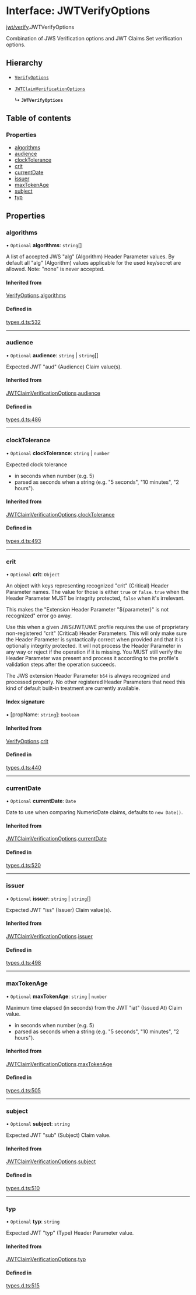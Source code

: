 # Interface: JWTVerifyOptions

[jwt/verify](../modules/jwt_verify.md).JWTVerifyOptions

Combination of JWS Verification options and JWT Claims Set verification options.

## Hierarchy

- [`VerifyOptions`](types.VerifyOptions.md)

- [`JWTClaimVerificationOptions`](types.JWTClaimVerificationOptions.md)

  ↳ **`JWTVerifyOptions`**

## Table of contents

### Properties

- [algorithms](jwt_verify.JWTVerifyOptions.md#algorithms)
- [audience](jwt_verify.JWTVerifyOptions.md#audience)
- [clockTolerance](jwt_verify.JWTVerifyOptions.md#clocktolerance)
- [crit](jwt_verify.JWTVerifyOptions.md#crit)
- [currentDate](jwt_verify.JWTVerifyOptions.md#currentdate)
- [issuer](jwt_verify.JWTVerifyOptions.md#issuer)
- [maxTokenAge](jwt_verify.JWTVerifyOptions.md#maxtokenage)
- [subject](jwt_verify.JWTVerifyOptions.md#subject)
- [typ](jwt_verify.JWTVerifyOptions.md#typ)

## Properties

### algorithms

• `Optional` **algorithms**: `string`[]

A list of accepted JWS "alg" (Algorithm) Header Parameter values.
By default all "alg" (Algorithm) values applicable for the used
key/secret are allowed. Note: "none" is never accepted.

#### Inherited from

[VerifyOptions](types.VerifyOptions.md).[algorithms](types.VerifyOptions.md#algorithms)

#### Defined in

[types.d.ts:532](https://github.com/panva/jose/blob/v3.15.2/src/types.d.ts#L532)

___

### audience

• `Optional` **audience**: `string` \| `string`[]

Expected JWT "aud" (Audience) Claim value(s).

#### Inherited from

[JWTClaimVerificationOptions](types.JWTClaimVerificationOptions.md).[audience](types.JWTClaimVerificationOptions.md#audience)

#### Defined in

[types.d.ts:486](https://github.com/panva/jose/blob/v3.15.2/src/types.d.ts#L486)

___

### clockTolerance

• `Optional` **clockTolerance**: `string` \| `number`

Expected clock tolerance
- in seconds when number (e.g. 5)
- parsed as seconds when a string (e.g. "5 seconds", "10 minutes", "2 hours").

#### Inherited from

[JWTClaimVerificationOptions](types.JWTClaimVerificationOptions.md).[clockTolerance](types.JWTClaimVerificationOptions.md#clocktolerance)

#### Defined in

[types.d.ts:493](https://github.com/panva/jose/blob/v3.15.2/src/types.d.ts#L493)

___

### crit

• `Optional` **crit**: `Object`

An object with keys representing recognized "crit" (Critical) Header Parameter
names. The value for those is either `true` or `false`. `true` when the
Header Parameter MUST be integrity protected, `false` when it's irrelevant.

This makes the "Extension Header Parameter "${parameter}" is not recognized"
error go away.

Use this when a given JWS/JWT/JWE profile requires the use of proprietary
non-registered "crit" (Critical) Header Parameters. This will only make sure
the Header Parameter is syntactically correct when provided and that it is
optionally integrity protected. It will not process the Header Parameter in
any way or reject if the operation if it is missing. You MUST still
verify the Header Parameter was present and process it according to the
profile's validation steps after the operation succeeds.

The JWS extension Header Parameter `b64` is always recognized and processed
properly. No other registered Header Parameters that need this kind of
default built-in treatment are currently available.

#### Index signature

▪ [propName: `string`]: `boolean`

#### Inherited from

[VerifyOptions](types.VerifyOptions.md).[crit](types.VerifyOptions.md#crit)

#### Defined in

[types.d.ts:440](https://github.com/panva/jose/blob/v3.15.2/src/types.d.ts#L440)

___

### currentDate

• `Optional` **currentDate**: `Date`

Date to use when comparing NumericDate claims, defaults to `new Date()`.

#### Inherited from

[JWTClaimVerificationOptions](types.JWTClaimVerificationOptions.md).[currentDate](types.JWTClaimVerificationOptions.md#currentdate)

#### Defined in

[types.d.ts:520](https://github.com/panva/jose/blob/v3.15.2/src/types.d.ts#L520)

___

### issuer

• `Optional` **issuer**: `string` \| `string`[]

Expected JWT "iss" (Issuer) Claim value(s).

#### Inherited from

[JWTClaimVerificationOptions](types.JWTClaimVerificationOptions.md).[issuer](types.JWTClaimVerificationOptions.md#issuer)

#### Defined in

[types.d.ts:498](https://github.com/panva/jose/blob/v3.15.2/src/types.d.ts#L498)

___

### maxTokenAge

• `Optional` **maxTokenAge**: `string` \| `number`

Maximum time elapsed (in seconds) from the JWT "iat" (Issued At) Claim value.
- in seconds when number (e.g. 5)
- parsed as seconds when a string (e.g. "5 seconds", "10 minutes", "2 hours").

#### Inherited from

[JWTClaimVerificationOptions](types.JWTClaimVerificationOptions.md).[maxTokenAge](types.JWTClaimVerificationOptions.md#maxtokenage)

#### Defined in

[types.d.ts:505](https://github.com/panva/jose/blob/v3.15.2/src/types.d.ts#L505)

___

### subject

• `Optional` **subject**: `string`

Expected JWT "sub" (Subject) Claim value.

#### Inherited from

[JWTClaimVerificationOptions](types.JWTClaimVerificationOptions.md).[subject](types.JWTClaimVerificationOptions.md#subject)

#### Defined in

[types.d.ts:510](https://github.com/panva/jose/blob/v3.15.2/src/types.d.ts#L510)

___

### typ

• `Optional` **typ**: `string`

Expected JWT "typ" (Type) Header Parameter value.

#### Inherited from

[JWTClaimVerificationOptions](types.JWTClaimVerificationOptions.md).[typ](types.JWTClaimVerificationOptions.md#typ)

#### Defined in

[types.d.ts:515](https://github.com/panva/jose/blob/v3.15.2/src/types.d.ts#L515)
